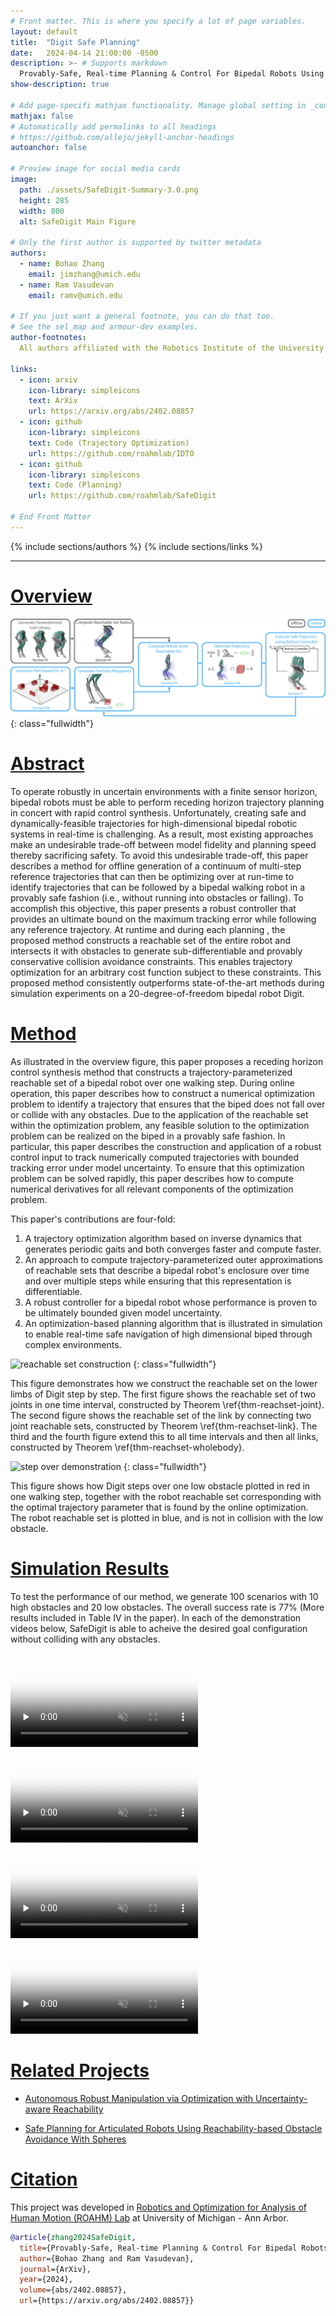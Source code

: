 ```yaml
---
# Front matter. This is where you specify a lot of page variables.
layout: default
title:  "Digit Safe Planning"
date:   2024-04-14 21:00:00 -0500
description: >- # Supports markdown
  Provably-Safe, Real-time Planning & Control For Bipedal Robots Using Reachability-Based Trajectory Design
show-description: true

# Add page-specifi mathjax functionality. Manage global setting in _config.yml
mathjax: false
# Automatically add permalinks to all headings
# https://github.com/allejo/jekyll-anchor-headings
autoanchor: false

# Preview image for social media cards
image:
  path: ./assets/SafeDigit-Summary-3.0.png
  height: 285
  width: 800
  alt: SafeDigit Main Figure

# Only the first author is supported by twitter metadata
authors:
  - name: Bohao Zhang
    email: jimzhang@umich.edu
  - name: Ram Vasudevan
    email: ramv@umich.edu

# If you just want a general footnote, you can do that too.
# See the sel_map and armour-dev examples.
author-footnotes:
  All authors affiliated with the Robotics Institute of the University of Michigan, Ann Arbor.

links:
  - icon: arxiv
    icon-library: simpleicons
    text: ArXiv
    url: https://arxiv.org/abs/2402.08857
  - icon: github
    icon-library: simpleicons
    text: Code (Trajectory Optimization)
    url: https://github.com/roahmlab/IDTO
  - icon: github
    icon-library: simpleicons
    text: Code (Planning)
    url: https://github.com/roahmlab/SafeDigit

# End Front Matter
---
```


<!-- BEGIN DOCUMENT HERE -->

{% include sections/authors %}
{% include sections/links %}

---

# [Overview](#overview)

![reachable set construction](./assets/SafeDigit-Summary-3.0.png)
{: class="fullwidth"}

<!-- BEGIN OVERVIEW VIDEOS -->
<!-- <div class="fullwidth video-container" style="flex-wrap:nowrap; padding: 0 0.2em">
  <div class="video-item" style="min-width:0;">
    <video
      class="autoplay-on-load"
      preload="none"
      controls
      disablepictureinpicture
      playsinline
      muted
      loop
      style="display:block; width:100%; height:auto;"
      poster="assets/thumb/SafeDigit_single_arm_demo.jpg">
      <source src="assets/SafeDigit_single_arm_demo.mp4" type="video/mp4">
      Your browser does not support this video.
    </video>
    <p>SafeDigit performing single arm planning </p>
  </div>
  <div class="video-item" style="min-width:0;">
    <video
      class="autoplay-on-load"
      preload="none"
      controls
      disablepictureinpicture
      playsinline
      muted
      loop
      style="display:block; width:100%; height:auto;"
      poster="assets/thumb/SafeDigit_two_arm_demo.jpg">
      <source src="assets/SafeDigit_two_arm_demo.mp4" type="video/mp4">
      Your browser does not support this video.
    </video>
    <p>SafeDigit performing two arm planning </p>
  </div>
</div>  -->
<!-- END OVERVIEW VIDEOS -->

<!-- BEGIN ABSTRACT -->
<div markdown="1" class="content-block justify grey">

# [Abstract](#abstract)
To operate robustly in uncertain environments with a finite sensor horizon, bipedal robots must be able to perform receding horizon trajectory planning in concert with rapid control synthesis. 
Unfortunately, creating safe and dynamically-feasible trajectories for high-dimensional bipedal robotic systems in real-time is challenging. 
As a result, most existing approaches make an undesirable trade-off between model fidelity and planning speed thereby sacrificing safety.
To avoid this undesirable trade-off, this paper describes a method for offline generation of a continuum of multi-step reference trajectories that can then be optimizing over at run-time to identify trajectories that can be followed by a bipedal walking robot in a provably safe fashion (i.e., without running into obstacles or falling). 
To accomplish this objective, this paper presents a robust controller that provides an ultimate bound on the maximum tracking error while following any reference trajectory. 
At runtime and during each planning , the proposed method constructs a reachable set of the entire robot and intersects it with obstacles to generate sub-differentiable and provably conservative collision avoidance constraints. 
This enables trajectory optimization for an arbitrary cost function subject to these constraints. 
This proposed method consistently outperforms state-of-the-art methods during simulation experiments on a 20-degree-of-freedom bipedal robot Digit.

</div> <!-- END ABSTRACT -->

<!-- BEGIN METHOD -->
<div markdown="1" class="justify">

# [Method](#method)

<!-- # Contributions -->
As illustrated in the overview figure, this paper proposes a receding horizon control synthesis method that constructs a trajectory-parameterized reachable set of a bipedal robot over one walking step. 
During online operation, this paper describes how to construct a numerical optimization problem to identify a trajectory that ensures that the biped does not fall over or collide with any obstacles. 
Due to the application of the reachable set within the optimization problem, any feasible solution to the optimization problem can be realized on the biped in a provably safe fashion.
In particular, this paper describes the construction and application of a robust control input to track numerically computed trajectories with bounded tracking error under model uncertainty. 
To ensure that this optimization problem can be solved rapidly, this paper describes how to compute numerical derivatives for all relevant components of the optimization problem. 

This paper's contributions are four-fold:
1. A trajectory optimization algorithm based on inverse dynamics that generates periodic gaits and both converges faster and compute faster. 
2. An approach to compute trajectory-parameterized outer approximations of reachable sets that describe a bipedal robot's enclosure over time and over multiple steps while ensuring that this representation is differentiable.
3. A robust controller for a bipedal robot whose performance is proven to be ultimately bounded given model uncertainty.
4. An optimization-based planning algorithm that is illustrated in simulation to enable real-time safe navigation of high dimensional biped through complex environments. 

![reachable set construction](./assets/reachset-demo.jpg)
{: class="fullwidth"}

This figure demonstrates how we construct the reachable set on the lower limbs of Digit step by step. The first figure shows the reachable set of two joints in one time interval, constructed by Theorem \ref{thm-reachset-joint}. The second figure shows the reachable set of the link by connecting two joint reachable sets, constructed by Theorem \ref{thm-reachset-link}. The third and the fourth figure extend this to all time intervals and then all links, constructed by Theorem \ref{thm-reachset-wholebody}.

![step over demonstration](./assets/step_over.png)
{: class="fullwidth"}

This figure shows how Digit steps over one low obstacle plotted in red in one walking step, together with the robot reachable set corresponding with the optimal trajectory parameter that is found by the online optimization.
The robot reachable set is plotted in blue, and is not in collision with the low obstacle.

</div><!-- END METHOD -->

<!-- START RESULTS -->
<div markdown="1" class="content-block grey justify">

# [Simulation Results](#simulation-results)

To test the performance of our method, we generate 100 scenarios with 10 high obstacles and 20 low obstacles.
The overall success rate is 77% (More results included in Table IV in the paper).
In each of the demonstration videos below, SafeDigit is able to acheive the desired goal configuration without colliding with any obstacles.

<!-- START RANDOM VIDEOS -->
<div class="video-container">
  <div class="video-item">
    <video
      class="autoplay-in-frame"
      preload="none"
      disableremoteplayback
      disablepictureinpicture
      playsinline
      muted
      loop
      onclick="this.paused ? this.play() : this.pause();"
      poster="assets/result_15.png">
      <source src="https://github.com/Cfather/DigitSafePlanning/assets/41474684/94da9bc5-3682-4018-a1bc-5d3b125f3a4d" type="video/mp4">
      Your browser does not support this video.
    </video>
  </div>
  <div class="video-item">
    <video
      class="autoplay-in-frame"
      preload="none"
      disableremoteplayback
      disablepictureinpicture
      playsinline
      muted
      loop
      onclick="this.paused ? this.play() : this.pause();"
      poster="assets/result_21.png">
      <source src="https://github.com/Cfather/DigitSafePlanning/assets/41474684/e7adff7b-5764-4fcf-932d-a135ff689ee0" type="video/mp4">
      Your browser does not support this video.
    </video>
  </div>
  <div class="video-item">
    <video
      class="autoplay-in-frame"
      preload="none"
      disableremoteplayback
      disablepictureinpicture
      playsinline
      muted
      loop
      onclick="this.paused ? this.play() : this.pause();"
      poster="assets/result_64.png">
      <source src="https://github.com/Cfather/DigitSafePlanning/assets/41474684/76bfa8e5-ed90-416b-b1b1-3321ce12194b" type="video/mp4">
      Your browser does not support this video.
    </video>
  </div>
  <div class="video-item">
    <video
      class="autoplay-in-frame"
      preload="none"
      disableremoteplayback
      disablepictureinpicture
      playsinline
      muted
      loop
      onclick="this.paused ? this.play() : this.pause();"
      poster="assets/result_70.png">
      <source src="https://github.com/Cfather/DigitSafePlanning/assets/41474684/0003c6ed-3eac-458f-b6f8-5ea734122ac8" type="video/mp4">
      Your browser does not support this video.
    </video>
  </div>
</div><!-- END RANDOM VIDEOS -->

</div><!-- END RESULTS -->

<div markdown="1" class="justify">
  
# [Related Projects](#related-projects)
  
* [Autonomous Robust Manipulation via Optimization with Uncertainty-aware Reachability](https://roahmlab.github.io/armour/)

* [Safe Planning for Articulated Robots Using Reachability-based Obstacle Avoidance With Spheres](https://roahmlab.github.io/sparrows/)

<div markdown="1" class="content-block grey justify">
  
# [Citation](#citation)

This project was developed in [Robotics and Optimization for Analysis of Human Motion (ROAHM) Lab](http://www.roahmlab.com/) at University of Michigan - Ann Arbor.

```bibtex
@article{zhang2024SafeDigit,
  title={Provably-Safe, Real-time Planning & Control For Bipedal Robots Using Reachability-Based Trajectory Design},
  author={Bohao Zhang and Ram Vasudevan},
  journal={ArXiv},
  year={2024},
  volume={abs/2402.08857},
  url={https://arxiv.org/abs/2402.08857}}
```
</div>


<!-- below are some special scripts -->
<script>
window.addEventListener("load", function() {
  // Get all video elements and auto pause/play them depending on how in frame or not they are
  let videos = document.querySelectorAll('.autoplay-in-frame');

  // Create an IntersectionObserver instance for each video
  videos.forEach(video => {
    const observer = new IntersectionObserver(entries => {
      const isVisible = entries[0].isIntersecting;
      if (isVisible && video.paused) {
        video.play();
      } else if (!isVisible && !video.paused) {
        video.pause();
      }
    }, { threshold: 0.25 });

    observer.observe(video);
  });

  // document.addEventListener("DOMContentLoaded", function() {
  videos = document.querySelectorAll('.autoplay-on-load');

  videos.forEach(video => {
    video.play();
  });
});
</script>

